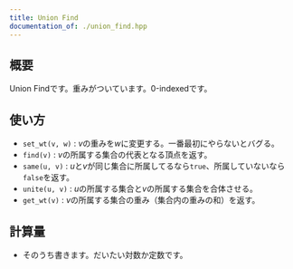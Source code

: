 ```yaml
---
title: Union Find
documentation_of: ./union_find.hpp
---
```

## 概要
Union Findです。重みがついています。0-indexedです。

## 使い方
- `set_wt(v, w)` : $v$の重みを$w$に変更する。一番最初にやらないとバグる。
- `find(v)` : $v$の所属する集合の代表となる頂点を返す。
- `same(u, v)` : $u$と$v$が同じ集合に所属してるなら`true`、所属していないなら`false`を返す。
- `unite(u, v)` : $u$の所属する集合と$v$の所属する集合を合体させる。
- `get_wt(v)` : $v$の所属する集合の重み（集合内の重みの和）を返す。

## 計算量
- そのうち書きます。だいたい対数か定数です。